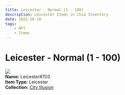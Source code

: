 ```yaml
---
title: Leicester - Normal (1 - 100)
description: Leicester Items in Chia Inventory
date: 2022-10-10
tags:
    - NFT
    - Items
---
```


# Leicester - Normal (1 - 100)
<div class="item_thumbnail">
<img loading="lazy" src="https://6xgx3g4r3evcf34or32nu5yhfvsc5dyc7iebjjilcdw45vcypnpa.arweave.net/9c19m5HZKiLvjo702ncHLWQujwL6CBSlCxDtztRYe14"><br/>
<div><strong>Name:</strong> Leicester#703</div>
<div><strong>Item Type:</strong> Leicester</div>
<div><strong>Collection:</strong> <a href="https://www.spacescan.io/xch/nft/collection/col1lend2dcn558km4wcwta4xnkfv3xpcmlp9kyt0m909emvfxechlyqdl5ndg">City Illusion</a></div>
</div>

